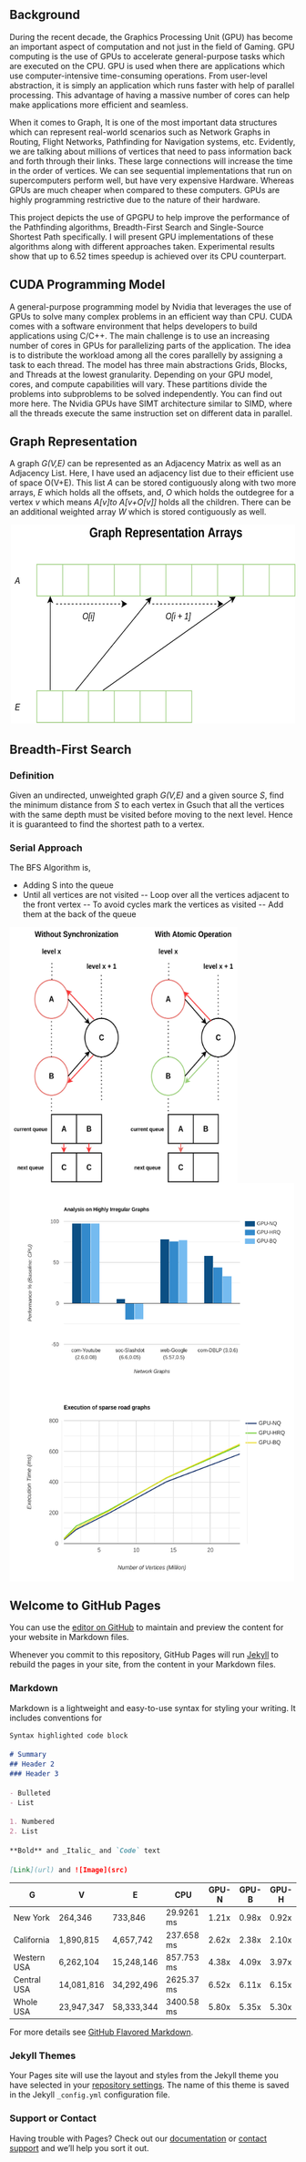 ## Background
During the recent decade, the Graphics Processing Unit (GPU) has become an important aspect of computation and not just in the field of Gaming. GPU computing is the use of GPUs to accelerate general-purpose tasks which are executed on the CPU. GPU is used when there are applications which use computer-intensive time-consuming operations.  From user-level abstraction, it is simply an application which runs faster with help of parallel processing. This advantage of having a massive number of cores can help make applications more efficient and seamless.

When it comes to Graph, It is one of the most important data structures which can represent real-world scenarios such as Network Graphs in Routing, Flight Networks, Pathfinding for Navigation systems, etc. Evidently, we are talking about millions of vertices that need to pass information back and forth through their links. These large connections will increase the time in the order of vertices. We can see sequential implementations that run on supercomputers perform well, but have very expensive Hardware. Whereas GPUs are much cheaper when compared to these computers. GPUs are highly programming restrictive due to the nature of their hardware.

This project depicts the use of GPGPU to help improve the performance of the Pathfinding algorithms, Breadth-First Search and Single-Source Shortest Path specifically. I will present GPU implementations of these algorithms along with different approaches taken. Experimental results show that up to 6.52 times speedup is achieved over its CPU counterpart.

## CUDA Programming Model
A general-purpose programming model by Nvidia that leverages the use of GPUs to solve many complex problems in an efficient way than CPU. CUDA comes with a software environment that helps developers to build applications using C/C++. The main challenge is to use an increasing number of cores in GPUs for parallelizing parts of the application. The idea is to distribute the workload among all the cores parallelly by assigning a task to each thread. The model has three main abstractions Grids, Blocks, and Threads at the lowest granularity. Depending on your GPU model, cores, and compute capabilities will vary. These partitions divide the problems into subproblems to be solved independently. You can find out more here. The Nvidia GPUs have SIMT architecture similar to SIMD, where all the threads execute the same instruction set on different data in parallel.

## Graph Representation
A graph _G(V,E)_ can be represented as an Adjacency Matrix as well as an Adjacency List. Here, I have used an adjacency list due to their efficient use of space O(V+E).  This list _A_ can be stored contiguously along with two more arrays,  _E_ which holds all the offsets, and, _O_ which holds the outdegree for a vertex _v_ which means _A[v]to A[v+O[v]]_ holds all the children. There can be an additional weighted array _W_  which is stored contiguously as well.  
<p align="center"> <img src="images/graph_rep.jpg" width="500" height="350" /> </p>

## Breadth-First Search
### Definition
Given an undirected, unweighted graph _G(V,E)_  and a given source _S_, find the minimum distance from _S_ to each vertex in Gsuch that all the vertices with the same depth must be visited before moving to the next level. Hence it is guaranteed to find the shortest path to a vertex.

### Serial Approach

The BFS Algorithm is,
- Adding S into the queue
- Until all vertices are not visited
-- Loop over all the vertices adjacent to the front vertex
-- To avoid cycles mark the vertices as visited
-- Add them at the back of the queue


<img src="images/atomic.jpg" width="400" height="450" align="center"/>

<img src="images/bargraph.png" width="500" height="350" align="center"/>
<img src="images/linegraph.png" width="500" height="350" align="center"/>

## Welcome to GitHub Pages

You can use the [editor on GitHub](https://github.com/abhishek1297/Parallel-Algorithms/edit/gh-pages/index.md) to maintain and preview the content for your website in Markdown files.

Whenever you commit to this repository, GitHub Pages will run [Jekyll](https://jekyllrb.com/) to rebuild the pages in your site, from the content in your Markdown files.

### Markdown

Markdown is a lightweight and easy-to-use syntax for styling your writing. It includes conventions for

```markdown
Syntax highlighted code block

# Summary
## Header 2
### Header 3

- Bulleted
- List

1. Numbered
2. List

**Bold** and _Italic_ and `Code` text

[Link](url) and ![Image](src)
```

| **G** | **V** | **E** | **CPU** | **GPU-N** | **GPU-B** | **GPU-H** |
| --------- | --------- | --------- | --------- | --------- | --------- | --------- |
| New York  | 264,346 | 733,846 | 29.9261 ms | 1.21x | 0.98x | 0.92x |
| California | 1,890,815 | 4,657,742 | 237.658 ms | 2.62x | 2.38x | 2.10x |
| Western USA | 6,262,104 | 15,248,146 | 857.753 ms | 4.38x | 4.09x | 3.97x |
| Central USA | 14,081,816 | 34,292,496 | 2625.37 ms | 6.52x | 6.11x | 6.15x |
| Whole USA | 23,947,347 | 58,333,344 | 3400.58 ms | 5.80x | 5.35x | 5.30x |


For more details see [GitHub Flavored Markdown](https://guides.github.com/features/mastering-markdown/).

### Jekyll Themes

Your Pages site will use the layout and styles from the Jekyll theme you have selected in your [repository settings](https://github.com/abhishek1297/Parallel-Algorithms/settings). The name of this theme is saved in the Jekyll `_config.yml` configuration file.

### Support or Contact

Having trouble with Pages? Check out our [documentation](https://docs.github.com/categories/github-pages-basics/) or [contact support](https://github.com/contact) and we’ll help you sort it out.
